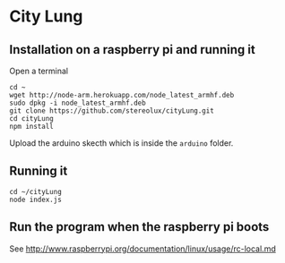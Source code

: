 # City Lung

## Installation on a raspberry pi and running it

Open a terminal

```
cd ~
wget http://node-arm.herokuapp.com/node_latest_armhf.deb
sudo dpkg -i node_latest_armhf.deb
git clone https://github.com/stereolux/cityLung.git
cd cityLung
npm install
```

Upload the arduino skecth which is inside the `arduino` folder.

## Running it

```
cd ~/cityLung
node index.js
```

## Run the program when the raspberry pi boots

See http://www.raspberrypi.org/documentation/linux/usage/rc-local.md
